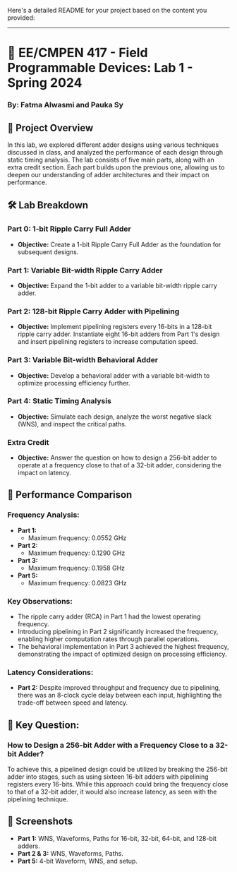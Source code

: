 Here's a detailed README for your project based on the content you provided:

---

# 🚀 EE/CMPEN 417 - Field Programmable Devices: Lab 1 - Spring 2024

### By: Fatma Alwasmi and Pauka Sy

## 📜 Project Overview

In this lab, we explored different adder designs using various techniques discussed in class, and analyzed the performance of each design through static timing analysis. The lab consists of five main parts, along with an extra credit section. Each part builds upon the previous one, allowing us to deepen our understanding of adder architectures and their impact on performance.

## 🛠️ Lab Breakdown

### Part 0: 1-bit Ripple Carry Full Adder
- **Objective:** Create a 1-bit Ripple Carry Full Adder as the foundation for subsequent designs.
  
### Part 1: Variable Bit-width Ripple Carry Adder
- **Objective:** Expand the 1-bit adder to a variable bit-width ripple carry adder.
  
### Part 2: 128-bit Ripple Carry Adder with Pipelining
- **Objective:** Implement pipelining registers every 16-bits in a 128-bit ripple carry adder. Instantiate eight 16-bit adders from Part 1's design and insert pipelining registers to increase computation speed.

### Part 3: Variable Bit-width Behavioral Adder
- **Objective:** Develop a behavioral adder with a variable bit-width to optimize processing efficiency further.

### Part 4: Static Timing Analysis
- **Objective:** Simulate each design, analyze the worst negative slack (WNS), and inspect the critical paths.

### Extra Credit
- **Objective:** Answer the question on how to design a 256-bit adder to operate at a frequency close to that of a 32-bit adder, considering the impact on latency.

## 🔬 Performance Comparison

### Frequency Analysis:
- **Part 1:**
  - Maximum frequency: 0.0552 GHz
- **Part 2:**
  - Maximum frequency: 0.1290 GHz
- **Part 3:**
  - Maximum frequency: 0.1958 GHz
- **Part 5:**
  - Maximum frequency: 0.0823 GHz

### Key Observations:
- The ripple carry adder (RCA) in Part 1 had the lowest operating frequency. 
- Introducing pipelining in Part 2 significantly increased the frequency, enabling higher computation rates through parallel operations.
- The behavioral implementation in Part 3 achieved the highest frequency, demonstrating the impact of optimized design on processing efficiency.

### Latency Considerations:
- **Part 2:** Despite improved throughput and frequency due to pipelining, there was an 8-clock cycle delay between each input, highlighting the trade-off between speed and latency.

## 🧠 Key Question: 
### How to Design a 256-bit Adder with a Frequency Close to a 32-bit Adder?
To achieve this, a pipelined design could be utilized by breaking the 256-bit adder into stages, such as using sixteen 16-bit adders with pipelining registers every 16-bits. While this approach could bring the frequency close to that of a 32-bit adder, it would also increase latency, as seen with the pipelining technique.

## 📸 Screenshots

- **Part 1:** WNS, Waveforms, Paths for 16-bit, 32-bit, 64-bit, and 128-bit adders.
- **Part 2 & 3:** WNS, Waveforms, Paths.
- **Part 5:** 4-bit Waveform, WNS, and setup.
